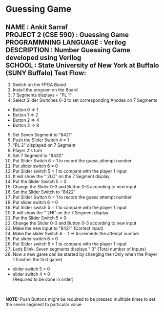 Guessing Game
=============
NAME                  : Ankit Sarraf<br />
PROJECT 2 (CSE 590)   : Guessing Game<br />
PROGRAMMNING LANGUAGE : Verilog<br />
DESCRIPTION           : Number Guessing Game developed using Verilog<br />
SCHOOL                : State University of New York at Buffalo (SUNY Buffalo)
Test Flow:
----------
1) Switch on the FPGA Board<br />
2) Install the program on the Board<br />
3) 7 Segments displays = "PL 1"<br />
4) Select Slider Switches 0-3 to set corresponding Anodes on 7 Segments<br />
- Button 0 => 1<br />
- Button 1 => 2<br />
- Button 2 => 4<br />
- Button 3 => 8<br />
5) Set Seven Segment to "8421"<br />
6) Push the Slider Switch 4 = 1<br />
7) "PL 2" displayed on 7 Segment<br />
8) Player 2's turn<br />
9) Set 7 Segment to "8420"<br />
10) Put Slider Switch 6 = 1 to record the guess attempt number<br />
11) Put slider switch 6 = 0<br />
12) Put Slider switch 5 = 1 to compare with the player 1 input<br />
13) It will show the " 2LO" on the 7 Segment display<br />
14) Put the Slider Switch 5 = 0<br />
15) Change the Slider 0-3 and Button 0-3 according to new input<br />
16) Set the Slider Switch to "8422"<br />
17) Put Slider Switch 6 = 1 to record the guess attempt number<br />
18) Put slider switch 6 = 0<br />
19) Put Slider switch 5 = 1 to compare with the player 1 input<br />
20) It will show the " 2HI" on the 7 Segment display<br />
21) Put the Slider Switch 5 = 0<br />
22) Change the Slider 0-3 and Button 0-3 according to new input<br />
23) Make the new input to "8421" (Correct input)<br />
24) Make the slider Switch 6 = 1 -> Increments the attempt number<br />
25) Put slider switch 6 = 0<br />
26) Put Slider switch 5 = 1 to compare with the player 1 input<br />
27) Leds Blink. Seven segments displays "   3" (Total number of Inputs)<br />
28) Now a new game can be started by changing the (Only when the Player 1 finishes the first game)<br />
- slider switch 5 = 0<br />
- slider switch 4 = 0<br />
  (Required to be done in order)<br />
<br />
<br />
<b>NOTE:</b> Push Buttons might be required to be pressed mulltiple times to set the seven segment to particular value

